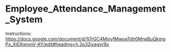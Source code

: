 # Employee_Attendance_Management_System

Instructions: https://docs.google.com/document/d/1I7rGC4MinyfMwoaTdh0MneBuQkmgPx_XiE9gnvnV-AY/edit#heading=h.2p32ivagyr9o
